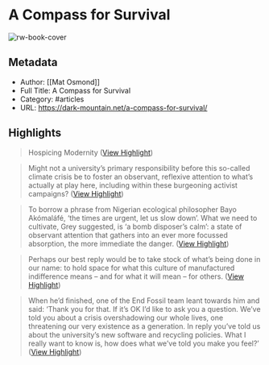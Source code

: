 # A Compass for Survival

![rw-book-cover](https://dark-mountain.net/wp-content/uploads/2023/06/Benson-Standing-Rock-1.jpg)

## Metadata
- Author: [[Mat Osmond]]
- Full Title: A Compass for Survival
- Category: #articles
- URL: https://dark-mountain.net/a-compass-for-survival/

## Highlights

> Hospicing Modernity ([View Highlight](https://read.readwise.io/read/01h4njzcg1bmzn9km1mab8e09q))


> Might not a university’s primary responsibility before this so-called climate crisis be to foster an observant, reflexive attention to what’s actually at play here, including within these burgeoning activist campaigns? ([View Highlight](https://read.readwise.io/read/01h4np3vtzkvt6k0n9fy3rjpd5))


> To borrow a phrase from Nigerian ecological philosopher Bayo Akómaláfé, ‘the times are urgent, let us slow down’. What we need to cultivate, Grey suggested, is ‘a bomb disposer’s calm’: a state of observant attention that gathers into an ever more focussed absorption, the more immediate the danger. ([View Highlight](https://read.readwise.io/read/01h4np7csnm8ncsxrgwfn8h643))


> Perhaps our best reply would be to take stock of what’s being done in our name: to hold space for what this culture of manufactured indifference means – and for what it will mean – for others. ([View Highlight](https://read.readwise.io/read/01h4np97q5pk91hf79pr7c9kmh))


> When he’d finished, one of the End Fossil team leant towards him and said: ‘Thank you for that. If it’s OK I’d like to ask you a question. We’ve told you about a crisis overshadowing our whole lives, one threatening our very existence as a generation. In reply you’ve told us about the university’s new software and recycling policies. What I really want to know is, how does what we’ve told you make you feel?’ ([View Highlight](https://read.readwise.io/read/01h4npb6yf89g5w8j0pm9z0b2b))

